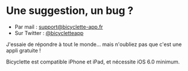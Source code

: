 # Une suggestion, un bug ?

* Par mail : [support@bicyclette-app.fr](mailto:support@bicyclette-app.fr) 
* Sur Twitter : [@bicycletteapp](http://twitter.com/bicycletteapp)

J'essaie de répondre à tout le monde… mais n'oubliez pas que c'est une appli gratuite&nbsp;!

Bicyclette est compatible iPhone et iPad, et nécessite iOS 6.0 minimum.
